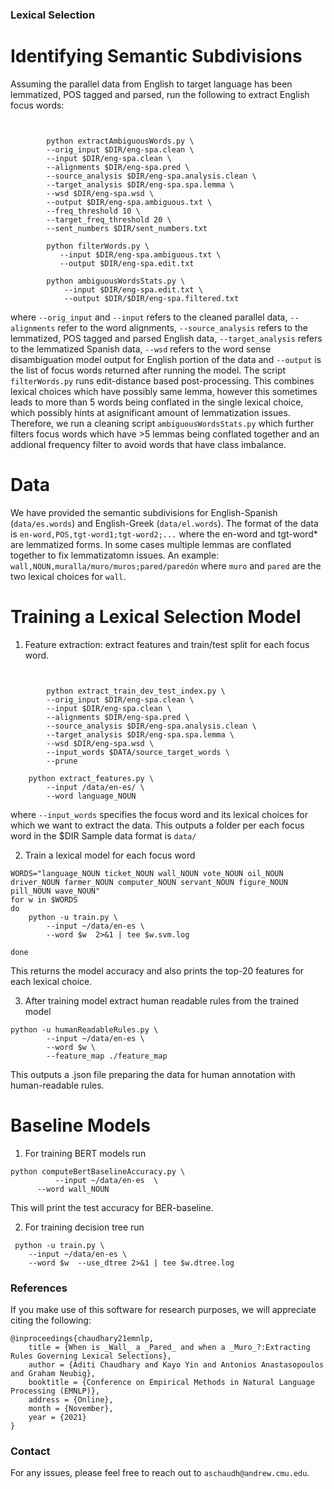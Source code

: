 ### Lexical Selection ###

# Identifying Semantic Subdivisions
Assuming the parallel data from English to target language has been lemmatized, POS tagged and parsed, run the following to extract English focus words:
```     DIR=/data/en-es/


        python extractAmbiguousWords.py \
        --orig_input $DIR/eng-spa.clean \
        --input $DIR/eng-spa.clean \
        --alignments $DIR/eng-spa.pred \
        --source_analysis $DIR/eng-spa.analysis.clean \
        --target_analysis $DIR/eng-spa.spa.lemma \
        --wsd $DIR/eng-spa.wsd \
        --output $DIR/eng-spa.ambiguous.txt \
        --freq_threshold 10 \
        --target_freq_threshold 20 \
        --sent_numbers $DIR/sent_numbers.txt

        python filterWords.py \
           --input $DIR/eng-spa.ambiguous.txt \
           --output $DIR/eng-spa.edit.txt

        python ambiguousWordsStats.py \
            --input $DIR/eng-spa.edit.txt \
            --output $DIR/$DIR/eng-spa.filtered.txt
 ```
 where ```--orig_input``` and ```--input``` refers to the cleaned parallel data, ```--alignments``` refer to the word alignments, ```--source_analysis``` refers to the lemmatized, POS tagged and parsed English data,
 ```--target_analysis``` refers to the lemmatized Spanish data, ```--wsd``` refers to the word sense disambiguation model output for English portion of the data and ```--output``` is the
list of focus words returned after running the model. 
The script ```filterWords.py``` runs edit-distance based post-processing. This combines lexical choices which have possibly  same lemma, however this sometimes leads to more than 5 words being conflated in the single lexical choice, which possibly hints at 
asignificant amount of lemmatization issues. 
Therefore, we run a cleaning script ```ambiguousWordsStats.py``` which further filters focus words which have >5 lemmas being conflated together and an addional frequency filter to avoid words that have class imbalance.

# Data
We have provided the semantic subdivisions for English-Spanish (```data/es.words```) and  English-Greek (```data/el.words```). The format of the data is 
``` en-word,POS,tgt-word1;tgt-word2;... ``` where the en-word and tgt-word* are lemmatized forms. In some cases multiple lemmas are conflated together  to fix lemmatizatomn issues. An example:
``` wall,NOUN,muralla/muro/muros;pared/paredón ``` where ``` muro ``` and ``` pared ``` are the two lexical choices for ``` wall ```. 

# Training a Lexical Selection Model
1. Feature extraction: extract features and train/test split for each focus word.
```     DIR=/data/en-es/


        python extract_train_dev_test_index.py \
        --orig_input $DIR/eng-spa.clean \
        --input $DIR/eng-spa.clean \
        --alignments $DIR/eng-spa.pred \
        --source_analysis $DIR/eng-spa.analysis.clean \
        --target_analysis $DIR/eng-spa.spa.lemma \
        --wsd $DIR/eng-spa.wsd \
        --input_words $DATA/source_target_words \
        --prune

    python extract_features.py \
        --input /data/en-es/ \
        --word language_NOUN
```
where ```--input_words``` specifies the focus word and its lexical choices for which we want to extract the data. This outputs a folder per each focus word in the $DIR
Sample data format is ```data/```


2. Train a lexical model for each focus word
```
WORDS="language_NOUN ticket_NOUN wall_NOUN vote_NOUN oil_NOUN driver_NOUN farmer_NOUN computer_NOUN servant_NOUN figure_NOUN pill_NOUN wave_NOUN"
for w in $WORDS
do
	python -u train.py \
		--input ~/data/en-es \
		--word $w  2>&1 | tee $w.svm.log

done
```
This returns the model accuracy and also prints the top-20 features for each lexical choice.

3. After training model extract human readable rules from the trained model
```
python -u humanReadableRules.py \
		--input ~/data/en-es \
		--word $w \
		--feature_map ./feature_map
```
This outputs a .json file preparing the data for human annotation with human-readable rules.

# Baseline Models
1. For training BERT models run 
``` 
python computeBertBaselineAccuracy.py \
          --input ~/data/en-es  \
	  --word wall_NOUN 
```
  This will print the test accuracy for BER-baseline.
  
2. For training decision tree run
```
 python -u train.py \
	--input ~/data/en-es \
	--word $w  --use_dtree 2>&1 | tee $w.dtree.log
```

### References
If you make use of this software for research purposes, we will appreciate citing the following:
```
@inproceedings{chaudhary21emnlp,
    title = {When is _Wall_ a _Pared_ and when a _Muro_?:Extracting Rules Governing Lexical Selections},
    author = {Aditi Chaudhary and Kayo Yin and Antonios Anastasopoulos  and Graham Neubig},
    booktitle = {Conference on Empirical Methods in Natural Language Processing (EMNLP)},
    address = {Online},
    month = {November},
    year = {2021}
}
```

### Contact
For any issues, please feel free to reach out to `aschaudh@andrew.cmu.edu`.
